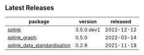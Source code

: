 ## Latest Releases
| package | version | released |
|--------------|-----------|-------------|
| [splink](https://github.com/moj-analytical-services/splink) | 3.5.0.dev1 | 2022-12-12 |
| [splink_graph](https://github.com/moj-analytical-services/splink_graph) | 0.5.0 | 2022-03-14 |
| [splink_data_standardisation](https://github.com/moj-analytical-services/splink_data_standardisation) | 0.2.9 | 2021-11-18 |
